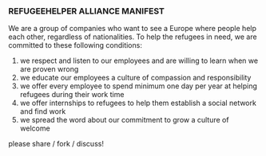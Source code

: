 ### REFUGEEHELPER ALLIANCE MANIFEST

We are a group of companies who want to see a Europe where people help each other, regardless of nationalities. To help the refugees in need, we are committed to these following conditions:

1. we respect and listen to our employees and are willing to learn when we are proven wrong
2. we educate our employees a culture of compassion and responsibility
3. we offer every employee to spend minimum one day per year at helping refugees during their work time
4. we offer internships to refugees to help them establish a social network and find work
5. we spread the word about our commitment to grow a culture of welcome

please share / fork / discuss!

